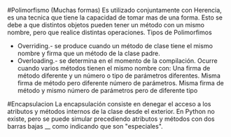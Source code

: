 #Polimorfismo (Muchas formas)
Es utilizado conjuntamente con Herencia, es una tecnica que tiene la capacidad de tomar mas de una forma. 
Esto se debe a que distintos objetos pueden tener un método con un mismo nombre, pero que realice distintas operaciones.
Tipos de Polimorfimos
- Overriding.- se produce cuando un método de clase tiene el mismo nombre y firma que un método de la clase padre.
- Overloading.- se determina en el momento de la compilación. Ocurre cuando varios métodos tienen el mismo nombre con:
    Una firma de método diferente y un número o tipo de parámetros diferentes.
    Misma firma de método pero diferente número de parámetros.
    Misma firma de método y mismo número de parámetros pero de diferente tipo

#Encapsulacion
La encapsulación consiste en denegar el acceso a los atributos y métodos internos de la clase desde el exterior. En Python no existe, 
pero se puede simular precediendo atributos y métodos con dos barras bajas __ como indicando que son "especiales".
